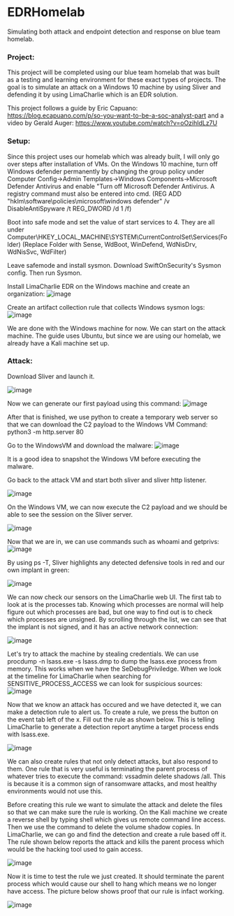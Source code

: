 # EDRHomelab
Simulating both attack and endpoint detection and response on blue team homelab.

<h3>Project:</h3>
This project will be completed using our blue team homelab that was built as a testing and learning environment for these exact types of projects. 
The goal is to simulate an attack on a Windows 10 machine by using Sliver and defending it by using LimaCharlie which is an EDR solution. 


This project follows a guide by Eric Capuano: https://blog.ecapuano.com/p/so-you-want-to-be-a-soc-analyst-part
and a video by Gerald Auger: https://www.youtube.com/watch?v=oOzihldLz7U

<h3>Setup:</h3>
Since this project uses our homelab which was already built, I will only go over steps after installation of VMs.
On the Windows 10 machine, turn off Windows defender permanently by changing the group policy under Computer Config->Admin Templates->Windows Components->Microsoft Defender Antivirus and enable "Turn off Microsoft Defender Antivirus. A registry command must also be entered into cmd. (REG ADD "hklm\software\policies\microsoft\windows defender" /v DisableAntiSpyware /t REG_DWORD /d 1 /f)

Boot into safe mode and set the value of start services to 4. They are all under Computer\HKEY_LOCAL_MACHINE\SYSTEM\CurrentControlSet\Services\(Folder) (Replace Folder with Sense, WdBoot, WinDefend, WdNisDrv, WdNisSvc, WdFilter)

Leave safemode and install sysmon. Download SwiftOnSecurity's Sysmon config. Then run Sysmon.

Install LimaCharlie EDR on the Windows machine and create an organization:
![image](https://github.com/user-attachments/assets/29aff637-2469-4535-82b1-7c63c7cbdde3)

Create an artifact collection rule that collects Windows sysmon logs:
![image](https://github.com/user-attachments/assets/c2f1faca-f83f-4dec-94eb-cda51a7088f6)

We are done with the Windows machine for now. We can start on the attack machine. The guide uses Ubuntu, but since we are using our homelab, we already have a Kali machine set up.

<h3>Attack:</h3>
Download Sliver and launch it.

![image](https://github.com/user-attachments/assets/5c0a501f-6f76-4f4b-9df3-98ab0685beb9)

Now we can generate our first payload using this command:
![image](https://github.com/user-attachments/assets/c4100cf5-6158-4619-936d-2ba5c117ff7d)

After that is finished, we use python to create a temporary web server so that we can download the C2 payload to the Windows VM
Command: python3 -m http.server 80

Go to the WindowsVM and download the malware:
![image](https://github.com/user-attachments/assets/786c518a-cf5b-4548-89cc-f77a378be1dc)

It is a good idea to snapshot the Windows VM before executing the malware.

Go back to the attack VM and start both sliver and sliver http listener.

![image](https://github.com/user-attachments/assets/4f0b4f25-e48d-44a2-8f7d-78786bdf093e)

On the Windows VM, we can now execute the C2 payload and we should be able to see the session on the Sliver server.

![image](https://github.com/user-attachments/assets/168d4d5f-cd6a-4dc9-b856-12ee48a5a94d)

Now that we are in, we can use commands such as whoami and getprivs:
![image](https://github.com/user-attachments/assets/ffdd9bd6-2f83-4759-bd16-c431bec378d4)

By using ps -T, Sliver highlights any detected defensive tools in red and our own implant in green:

![image](https://github.com/user-attachments/assets/9e1334d3-200b-43ec-8d60-fa9642247915)

We can now check our sensors on the LimaCharlie web UI. The first tab to look at is the processes tab. Knowing which processes are normal will help figure out which processes are bad, but one way to find out is to check which processes are unsigned. By scrolling through the list, we can see that the implant is not signed, and it has an active network connection:

![image](https://github.com/user-attachments/assets/ac5aca1e-8adc-4e4d-b787-0f6c8798f875)

Let's try to attack the machine by stealing credentials. We can use procdump -n lsass.exe -s lsass.dmp to dump the lsass.exe process from memory.
This works when we have the SeDebugPriviledge. When we look at the timeline for LimaCharlie when searching for SENSITIVE_PROCESS_ACCESS we can look for suspicious sources:
![image](https://github.com/user-attachments/assets/68ac0c93-5afb-4704-bc71-ede0bd8b07bf)

Now that we know an attack has occured and we have detected it, we can make a detection rule to alert us.
To create a rule, we press the button on the event tab left of the x. Fill out the rule as shown below. This is telling LimaCharlie to generate a detection report anytime a target process ends with lsass.exe.

![image](https://github.com/user-attachments/assets/6a60be10-6f31-4530-b153-e23c46490ff9)

We can also create rules that not only detect attacks, but also respond to them. One rule that is very useful is terminating the parent process of whatever tries to execute the command: vssadmin delete shadows /all. This is because it is a common sign of ransomware attacks, and most healthy environments would not use this.

Before creating this rule we want to simulate the attack and delete the files so that we can make sure the rule is working. On the Kali machine we create a reverse shell by typing shell which gives us remote command line access. Then we use the command to delete the volume shadow copies.
In LimaCharlie, we can go and find the detection and create a rule based off it. The rule shown below reports the attack and kills the parent process which would be the hacking tool used to gain access.

![image](https://github.com/user-attachments/assets/6d21f2d8-54a9-4f6f-b692-a23824848292)

Now it is time to test the rule we just created. It should terminate the parent process which would cause our shell to hang which means we no longer have access. The picture below shows proof that our rule is infact working.

![image](https://github.com/user-attachments/assets/3f5750a7-cb3c-4f50-a891-26dd6d128b79)
